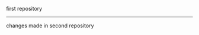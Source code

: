  
 
first repository                                     


---------------------------------

changes made in second repository
